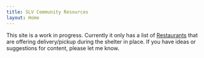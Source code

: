 ```yaml
---
title: SLV Community Resources
layout: Home
---
```

This site is a work in progress. Currently it only has a list of [Restaurants](restaurants) that are offering delivery/pickup during the shelter in place. If you have ideas or suggestions for content, please let me know.

